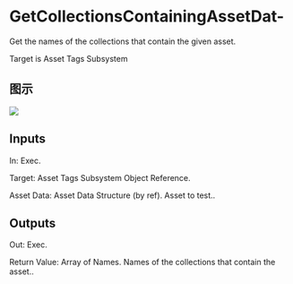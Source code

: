 # GetCollectionsContainingAssetDat-

Get the names of the collections that contain the given asset.

Target is Asset Tags Subsystem

## 图示

![]($-20221218-18013825.png)

## Inputs

In: Exec.

Target: Asset Tags Subsystem Object Reference.

Asset Data: Asset Data Structure (by ref). Asset to test..  

## Outputs

Out: Exec.

Return Value: Array of Names. Names of the collections that contain the asset..

